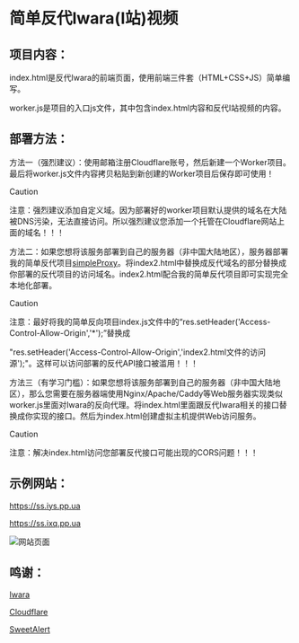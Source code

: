 # 简单反代Iwara(I站)视频

## 项目内容：

index.html是反代Iwara的前端页面，使用前端三件套（HTML+CSS+JS）简单编写。

worker.js是项目的入口js文件，其中包含index.html内容和反代I站视频的内容。

## 部署方法：

方法一（强烈建议）：使用邮箱注册Cloudflare账号，然后新建一个Worker项目。最后将worker.js文件内容拷贝粘贴到新创建的Worker项目后保存即可使用！

> [!CAUTION]
>
> 注意：强烈建议添加自定义域。因为部署好的worker项目默认提供的域名在大陆被DNS污染，无法直接访问。所以强烈建议您添加一个托管在Cloudflare网站上面的域名！！！

方法二：如果您想将该服务部署到自己的服务器（非中国大陆地区），服务器部署我的简单反代项目[simpleProxy](https://github.com/Iskongkongyo/simpleProxy)。将index2.html中替换成反代域名的部分替换成你部署的反代项目的访问域名。index2.html配合我的简单反代项目即可实现完全本地化部署。

> [!CAUTION]
>
> 注意：最好将我的简单反向项目index.js文件中的“res.setHeader('Access-Control-Allow-Origin','*');”替换成
>
> "res.setHeader('Access-Control-Allow-Origin','index2.html文件的访问源');"。这样可以访问部署的反代API接口被滥用！！！

方法三（有学习门槛）：如果您想将该服务部署到自己的服务器（非中国大陆地区），那么您需要在服务器端使用Nginx/Apache/Caddy等Web服务器实现类似worker.js里面对Iwara的反向代理。将index.html里面跟反代Iwara相关的接口替换成你实现的接口。然后为index.html创建虚拟主机提供Web访问服务。

> [!CAUTION]
>
> 注意：解决index.html访问您部署反代接口可能出现的CORS问题！！！

## 示例网站：

https://ss.iys.pp.ua

https://ss.ixq.pp.ua

![网站页面](https://files.catbox.moe/3on5gp.png)

## 鸣谢：

[Iwara](https://www.iwara.tv)

[Cloudflare](https://www.cloudflare.com/)

[SweetAlert](https://sweetalert.js.org/)
